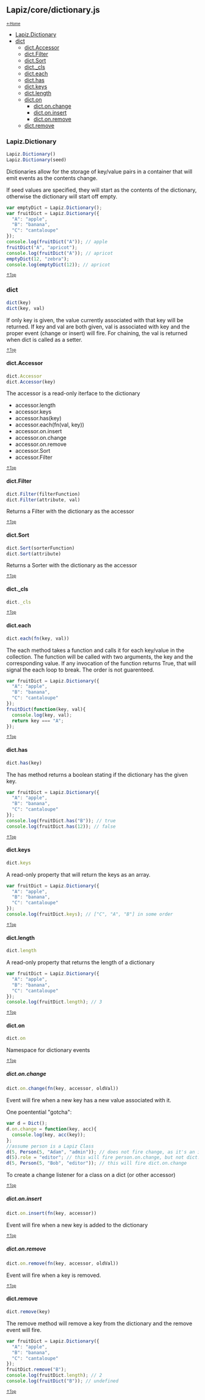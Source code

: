 ## Lapiz/core/dictionary.js<a name="__top"></a>

<sub><sup>[&larr;Home](index.md)</sup></sub>

* [Lapiz.Dictionary](#Lapiz.Dictionary)
* [dict](#dict)
  * [dict.Accessor](#dict.Accessor)
  * [dict.Filter](#dict.Filter)
  * [dict.Sort](#dict.Sort)
  * [dict._cls](#dict._cls)
  * [dict.each](#dict.each)
  * [dict.has](#dict.has)
  * [dict.keys](#dict.keys)
  * [dict.length](#dict.length)
  * [dict.on](#dict.on)
    * [dict.on.change](#dict.on.change)
    * [dict.on.insert](#dict.on.insert)
    * [dict.on.remove](#dict.on.remove)
  * [dict.remove](#dict.remove)

### <a name='Lapiz.Dictionary'></a>Lapiz.Dictionary
```javascript
Lapiz.Dictionary()
Lapiz.Dictionary(seed)
```
Dictionaries allow for the storage of key/value pairs in a container that
will emit events as the contents change.

If seed values are specified, they will start as the contents of the
dictionary, otherwise the dictionary will start off empty.
```javascript
var emptyDict = Lapiz.Dictionary();
var fruitDict = Lapiz.Dictionary({
  "A": "apple",
  "B": "banana",
  "C": "cantaloupe"
});
console.log(fruitDict("A")); // apple
fruitDict("A", "apricot");
console.log(fruitDict("A")); // apricot
emptyDict(12, "zebra");
console.log(emptyDict(12)); // apricot
```

<sub><sup>[&uarr;Top](#__top)</sup></sub>
### <a name='dict'></a>dict
```javascript
dict(key)
dict(key, val)
```
If only key is given, the value currently associated with that key will
be returned. If key and val are both given, val is associated with key
and the proper event (change or insert) will fire. For chaining, the
val is returned when dict is called as a setter.

<sub><sup>[&uarr;Top](#__top)</sup></sub>
#### <a name='dict.Accessor'></a>dict.Accessor
```javascript
dict.Accessor
dict.Accessor(key)
```
The accessor is a read-only iterface to the dictionary
* accessor.length
* accessor.keys
* accessor.has(key)
* accessor.each(fn(val, key))
* accessor.on.insert
* accessor.on.change
* accessor.on.remove
* accessor.Sort
* accessor.Filter

<sub><sup>[&uarr;Top](#__top)</sup></sub>
#### <a name='dict.Filter'></a>dict.Filter
```javascript
dict.Filter(filterFunction)
dict.Filter(attribute, val)
```
Returns a Filter with the dictionary as the accessor

<sub><sup>[&uarr;Top](#__top)</sup></sub>
#### <a name='dict.Sort'></a>dict.Sort
```javascript
dict.Sort(sorterFunction)
dict.Sort(attribute)
```
Returns a Sorter with the dictionary as the accessor

<sub><sup>[&uarr;Top](#__top)</sup></sub>
#### <a name='dict._cls'></a>dict._cls
```javascript
dict._cls
```

<sub><sup>[&uarr;Top](#__top)</sup></sub>
#### <a name='dict.each'></a>dict.each
```javascript
dict.each(fn(key, val))
```
The each method takes a function and calls it for each key/value in the
collection. The function will be called with two arguments, the key and
the corresponding value. If any invocation of the function returns True,
that will signal the each loop to break. The order is not guarenteed.
```javascript
var fruitDict = Lapiz.Dictionary({
  "A": "apple",
  "B": "banana",
  "C": "cantaloupe"
});
fruitDict(function(key, val){
  console.log(key, val);
  return key === "A";
});
```

<sub><sup>[&uarr;Top](#__top)</sup></sub>
#### <a name='dict.has'></a>dict.has
```javascript
dict.has(key)
```
The has method returns a boolean stating if the dictionary has the given
key.
```javascript
var fruitDict = Lapiz.Dictionary({
  "A": "apple",
  "B": "banana",
  "C": "cantaloupe"
});
console.log(fruitDict.has("B")); // true
console.log(fruitDict.has(12)); // false
```

<sub><sup>[&uarr;Top](#__top)</sup></sub>
#### <a name='dict.keys'></a>dict.keys
```javascript
dict.keys
```
A read-only property that will return the keys as an array.
```javascript
var fruitDict = Lapiz.Dictionary({
  "A": "apple",
  "B": "banana",
  "C": "cantaloupe"
});
console.log(fruitDict.keys); // ["C", "A", "B"] in some order
```

<sub><sup>[&uarr;Top](#__top)</sup></sub>
#### <a name='dict.length'></a>dict.length
```javascript
dict.length
```
A read-only property that returns the length of a dictionary
```javascript
var fruitDict = Lapiz.Dictionary({
  "A": "apple",
  "B": "banana",
  "C": "cantaloupe"
});
console.log(fruitDict.length); // 3
```

<sub><sup>[&uarr;Top](#__top)</sup></sub>
#### <a name='dict.on'></a>dict.on
```javascript
dict.on
```
Namespace for dictionary events

<sub><sup>[&uarr;Top](#__top)</sup></sub>
##### <a name='dict.on.change'></a>dict.on.change
```javascript
dict.on.change(fn(key, accessor, oldVal))
```
Event will fire when a new key has a new value associated with it.

One poentential "gotcha":
```javascript
var d = Dict();
d.on.change = function(key, acc){
  console.log(key, acc(key));
};
//assume person is a Lapiz Class
d(5, Person(5, "Adam", "admin")); // does not fire change, as it's an insert
d(5).role = "editor"; // this will fire person.on.change, but not dict.on.change
d(5, Person(5, "Bob", "editor")); // this will fire dict.on.change
```
To create a change listener for a class on a dict (or other accessor)

<sub><sup>[&uarr;Top](#__top)</sup></sub>
##### <a name='dict.on.insert'></a>dict.on.insert
```javascript
dict.on.insert(fn(key, accessor))
```
Event will fire when a new key is added to the dictionary

<sub><sup>[&uarr;Top](#__top)</sup></sub>
##### <a name='dict.on.remove'></a>dict.on.remove
```javascript
dict.on.remove(fn(key, accessor, oldVal))
```
Event will fire when a key is removed.

<sub><sup>[&uarr;Top](#__top)</sup></sub>
#### <a name='dict.remove'></a>dict.remove
```javascript
dict.remove(key)
```
The remove method will remove a key from the dictionary and the remove
event will fire.
```javascript
var fruitDict = Lapiz.Dictionary({
  "A": "apple",
  "B": "banana",
  "C": "cantaloupe"
});
fruitDict.remove("B");
console.log(fruitDict.length); // 2
console.log(fruitDict("B")); // undefined
```

<sub><sup>[&uarr;Top](#__top)</sup></sub>
